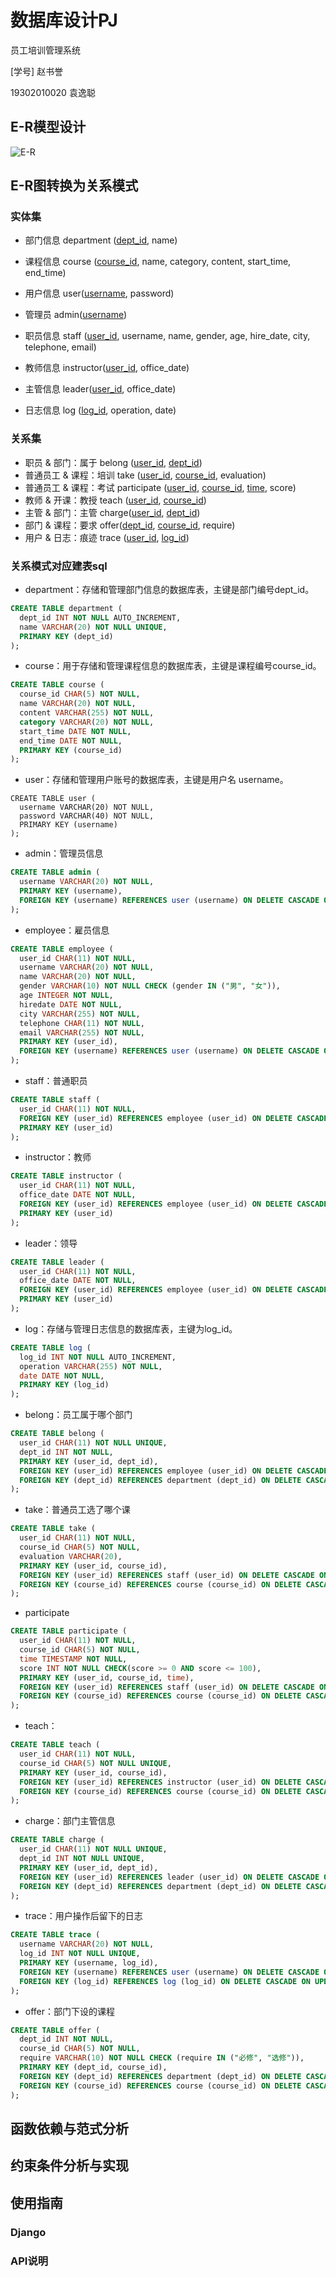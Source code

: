# 数据库设计PJ

员工培训管理系统

[学号] 赵书誉

19302010020 袁逸聪

## E-R模型设计

![E-R](./E-R.jpg)

## E-R图转换为关系模式

### 实体集

- 部门信息 department (<u>dept_id</u>, name)

- 课程信息 course (<u>course_id</u>, name, category, content, start_time, end_time)

- 用户信息 user(<u>username</u>, password)

- 管理员 admin(<u>username</u>)

- 职员信息 staff (<u>user_id</u>, username, name, gender, age, hire_date, city, telephone, email)

- 教师信息 instructor(<u>user_id</u>, office_date)

- 主管信息 leader(<u>user_id</u>, office_date)

- 日志信息 log (<u>log_id</u>, operation, date)

  

### 关系集

- 职员 & 部门：属于 belong (<u>user_id</u>, <u>dept_id</u>)
- 普通员工 & 课程：培训 take (<u>user_id</u>, <u>course_id</u>, evaluation)
- 普通员工 & 课程：考试 participate (<u>user_id</u>, <u>course_id</u>, <u>time</u>, score)
- 教师 & 开课：教授 teach (<u>user_id</u>, <u>course_id</u>)
- 主管 & 部门：主管 charge(<u>user_id</u>, <u>dept_id</u>)
- 部门 & 课程：要求 offer(<u>dept_id</u>, <u>course_id</u>, require)
- 用户 & 日志：痕迹 trace (<u>user_id</u>, <u>log_id</u>)



### 关系模式对应建表sql

+ department：存储和管理部门信息的数据库表，主键是部门编号dept_id。

```sql
CREATE TABLE department (
  dept_id INT NOT NULL AUTO_INCREMENT,
  name VARCHAR(20) NOT NULL UNIQUE,
  PRIMARY KEY (dept_id)
);
```

+ course：用于存储和管理课程信息的数据库表，主键是课程编号course_id。

```sql
CREATE TABLE course (
  course_id CHAR(5) NOT NULL,
  name VARCHAR(20) NOT NULL,
  content VARCHAR(255) NOT NULL,
  category VARCHAR(20) NOT NULL,
  start_time DATE NOT NULL,
  end_time DATE NOT NULL,
  PRIMARY KEY (course_id)
);
```

- user：存储和管理用户账号的数据库表，主键是用户名 username。

```sqlite
CREATE TABLE user (
  username VARCHAR(20) NOT NULL,
  password VARCHAR(40) NOT NULL,
  PRIMARY KEY (username)
);
```

- admin：管理员信息

```sql
CREATE TABLE admin (
  username VARCHAR(20) NOT NULL,
  PRIMARY KEY (username),
  FOREIGN KEY (username) REFERENCES user (username) ON DELETE CASCADE ON UPDATE CASCADE
);
```

- employee：雇员信息

```sql
CREATE TABLE employee (
  user_id CHAR(11) NOT NULL,
  username VARCHAR(20) NOT NULL,
  name VARCHAR(20) NOT NULL,
  gender VARCHAR(10) NOT NULL CHECK (gender IN ("男", "女")),
  age INTEGER NOT NULL,
  hiredate DATE NOT NULL,
  city VARCHAR(255) NOT NULL,
  telephone CHAR(11) NOT NULL,
  email VARCHAR(255) NOT NULL,
  PRIMARY KEY (user_id),
  FOREIGN KEY (username) REFERENCES user (username) ON DELETE CASCADE ON UPDATE CASCADE
);
```

- staff：普通职员

```sql
CREATE TABLE staff (
  user_id CHAR(11) NOT NULL,
  FOREIGN KEY (user_id) REFERENCES employee (user_id) ON DELETE CASCADE ON UPDATE CASCADE,
  PRIMARY KEY (user_id)
);
```

- instructor：教师

```sql
CREATE TABLE instructor (
  user_id CHAR(11) NOT NULL,
  office_date DATE NOT NULL, 
  FOREIGN KEY (user_id) REFERENCES employee (user_id) ON DELETE CASCADE ON UPDATE CASCADE,
  PRIMARY KEY (user_id)
);
```

- leader：领导

```sql
CREATE TABLE leader (
  user_id CHAR(11) NOT NULL,
  office_date DATE NOT NULL, 
  FOREIGN KEY (user_id) REFERENCES employee (user_id) ON DELETE CASCADE ON UPDATE CASCADE,
  PRIMARY KEY (user_id)
);
```

- log：存储与管理日志信息的数据库表，主键为log_id。

```sql
CREATE TABLE log (
  log_id INT NOT NULL AUTO_INCREMENT,
  operation VARCHAR(255) NOT NULL,
  date DATE NOT NULL,
  PRIMARY KEY (log_id)
);
```

- belong：员工属于哪个部门

```sql
CREATE TABLE belong (
  user_id CHAR(11) NOT NULL UNIQUE,
  dept_id INT NOT NULL,
  PRIMARY KEY (user_id, dept_id),
  FOREIGN KEY (user_id) REFERENCES employee (user_id) ON DELETE CASCADE ON UPDATE CASCADE,
  FOREIGN KEY (dept_id) REFERENCES department (dept_id) ON DELETE CASCADE ON UPDATE CASCADE
);
```

- take：普通员工选了哪个课

```sql
CREATE TABLE take (
  user_id CHAR(11) NOT NULL,
  course_id CHAR(5) NOT NULL,
  evaluation VARCHAR(20),
  PRIMARY KEY (user_id, course_id),
  FOREIGN KEY (user_id) REFERENCES staff (user_id) ON DELETE CASCADE ON UPDATE CASCADE,
  FOREIGN KEY (course_id) REFERENCES course (course_id) ON DELETE CASCADE ON UPDATE CASCADE
);
```

- participate

```sql
CREATE TABLE participate (
  user_id CHAR(11) NOT NULL,
  course_id CHAR(5) NOT NULL,
  time TIMESTAMP NOT NULL,
  score INT NOT NULL CHECK(score >= 0 AND score <= 100),
  PRIMARY KEY (user_id, course_id, time),
  FOREIGN KEY (user_id) REFERENCES staff (user_id) ON DELETE CASCADE ON UPDATE CASCADE,
  FOREIGN KEY (course_id) REFERENCES course (course_id) ON DELETE CASCADE ON UPDATE CASCADE
);
```

- teach：

```sql
CREATE TABLE teach (
  user_id CHAR(11) NOT NULL,
  course_id CHAR(5) NOT NULL UNIQUE,
  PRIMARY KEY (user_id, course_id),
  FOREIGN KEY (user_id) REFERENCES instructor (user_id) ON DELETE CASCADE ON UPDATE CASCADE,
  FOREIGN KEY (course_id) REFERENCES course (course_id) ON DELETE CASCADE ON UPDATE CASCADE
);
```

- charge：部门主管信息

```sql
CREATE TABLE charge (
  user_id CHAR(11) NOT NULL UNIQUE,
  dept_id INT NOT NULL UNIQUE,
  PRIMARY KEY (user_id, dept_id),
  FOREIGN KEY (user_id) REFERENCES leader (user_id) ON DELETE CASCADE ON UPDATE CASCADE,
  FOREIGN KEY (dept_id) REFERENCES department (dept_id) ON DELETE CASCADE ON UPDATE CASCADE
);
```

- trace：用户操作后留下的日志

```sql
CREATE TABLE trace (
  username VARCHAR(20) NOT NULL,
  log_id INT NOT NULL UNIQUE,
  PRIMARY KEY (username, log_id),
  FOREIGN KEY (username) REFERENCES user (username) ON DELETE CASCADE ON UPDATE CASCADE,
  FOREIGN KEY (log_id) REFERENCES log (log_id) ON DELETE CASCADE ON UPDATE CASCADE
);
```

- offer：部门下设的课程

```sql
CREATE TABLE offer (
  dept_id INT NOT NULL,
  course_id CHAR(5) NOT NULL,
  require VARCHAR(10) NOT NULL CHECK (require IN ("必修", "选修")),
  PRIMARY KEY (dept_id, course_id),
  FOREIGN KEY (dept_id) REFERENCES department (dept_id) ON DELETE CASCADE ON UPDATE CASCADE,
  FOREIGN KEY (course_id) REFERENCES course (course_id) ON DELETE CASCADE ON UPDATE CASCADE
);
```



## 函数依赖与范式分析



## 约束条件分析与实现



## 使用指南



### Django



### API说明
